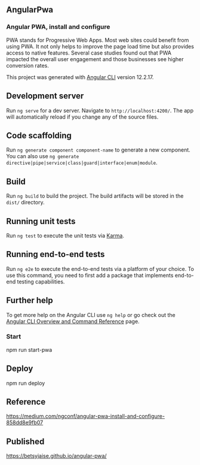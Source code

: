 ## AngularPwa
### Angular PWA, install and configure

PWA stands for Progressive Web Apps. Most web sites could benefit from using PWA. It not only helps to improve the page load time but also provides access to native features. Several case studies found out that PWA impacted the overall user engagement and those businesses see higher conversion rates.

This project was generated with [Angular CLI](https://github.com/angular/angular-cli) version 12.2.17.

## Development server

Run `ng serve` for a dev server. Navigate to `http://localhost:4200/`. The app will automatically reload if you change any of the source files.

## Code scaffolding

Run `ng generate component component-name` to generate a new component. You can also use `ng generate directive|pipe|service|class|guard|interface|enum|module`.

## Build

Run `ng build` to build the project. The build artifacts will be stored in the `dist/` directory.

## Running unit tests

Run `ng test` to execute the unit tests via [Karma](https://karma-runner.github.io).

## Running end-to-end tests

Run `ng e2e` to execute the end-to-end tests via a platform of your choice. To use this command, you need to first add a package that implements end-to-end testing capabilities.

## Further help

To get more help on the Angular CLI use `ng help` or go check out the [Angular CLI Overview and Command Reference](https://angular.io/cli) page.

### Start
npm run start-pwa
## Deploy
npm run deploy
## Reference
https://medium.com/ngconf/angular-pwa-install-and-configure-858dd8e9fb07

## Published
https://betsyjaise.github.io/angular-pwa/




